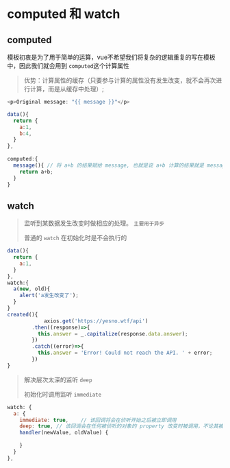 # computed 和 watch

## computed

模板初衷是为了用于简单的运算，vue不希望我们将复杂的逻辑重复的写在模板中，因此我们就会用到 `computed`这个计算属性

> 优势：计算属性的缓存（只要参与计算的属性没有发生改变，就不会再次进行计算，而是从缓存中处理）;

```javascript
<p>Original message: "{{ message }}"</p>

data(){
  return {
    a:1,
    b:4,
  }
},
  
computed:{
  message(){ // 将 a+b 的结果赋给 message, 也就是说 a+b 计算的结果就是 message
    return a+b;
  }
}
```



## watch

> 监听到某数据发生改变时做相应的处理。 `主要用于异步`
>
> 普通的 `watch` 在初始化时是不会执行的

```javascript
data(){
  return {
    a:1,
  }
},
watch:{
  a(new, old){
    alert('a发生改变了');
  }
}
created(){
  			axios.get('https://yesno.wtf/api')
        .then((response)=>{
          this.answer = _.capitalize(response.data.answer);
        })
        .catch((error)=>{
          this.answer = 'Error! Could not reach the API. ' + error;
        })
}
```



> 解决层次太深的监听 `deep`
>
> 初始化时调用监听 `immediate`

```js
watch: {
  a: {
    immediate: true,	// 该回调将会在侦听开始之后被立即调用
    deep: true,	// 该回调会在任何被侦听的对象的 property 改变时被调用，不论其被嵌套多深
    handler(newValue, oldValue) {
      
    }
  }
},
```



